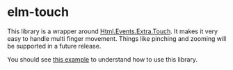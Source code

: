 # elm-touch
This library is a wrapper around [Html.Events.Extra.Touch](https://package.elm-lang.org/packages/mpizenberg/elm-pointer-events/latest/Html-Events-Extra-Touch). It makes it very easy to handle multi finger movement. Things like pinching and zooming will be supported in a future release.

You should see [this example](
https://github.com/dullbananas/elm-touch/blob/master/example) to understand how to use this library.
